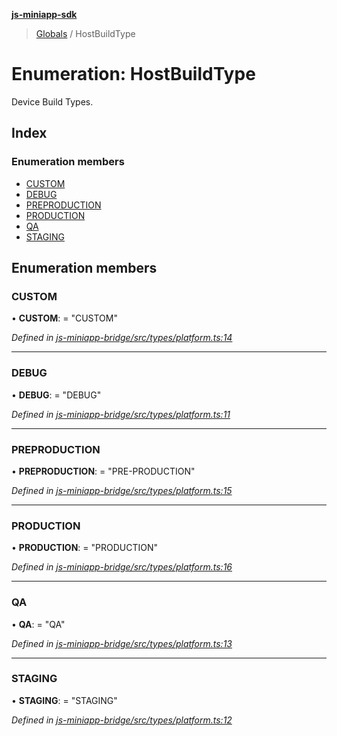 **[js-miniapp-sdk](../README.md)**

> [Globals](../README.md) / HostBuildType

# Enumeration: HostBuildType

Device Build Types.

## Index

### Enumeration members

* [CUSTOM](hostbuildtype.md#custom)
* [DEBUG](hostbuildtype.md#debug)
* [PREPRODUCTION](hostbuildtype.md#preproduction)
* [PRODUCTION](hostbuildtype.md#production)
* [QA](hostbuildtype.md#qa)
* [STAGING](hostbuildtype.md#staging)

## Enumeration members

### CUSTOM

•  **CUSTOM**:  = "CUSTOM"

*Defined in [js-miniapp-bridge/src/types/platform.ts:14](https://github.com/rakutentech/js-miniapp/blob/df2c090/js-miniapp-bridge/src/types/platform.ts#L14)*

___

### DEBUG

•  **DEBUG**:  = "DEBUG"

*Defined in [js-miniapp-bridge/src/types/platform.ts:11](https://github.com/rakutentech/js-miniapp/blob/df2c090/js-miniapp-bridge/src/types/platform.ts#L11)*

___

### PREPRODUCTION

•  **PREPRODUCTION**:  = "PRE-PRODUCTION"

*Defined in [js-miniapp-bridge/src/types/platform.ts:15](https://github.com/rakutentech/js-miniapp/blob/df2c090/js-miniapp-bridge/src/types/platform.ts#L15)*

___

### PRODUCTION

•  **PRODUCTION**:  = "PRODUCTION"

*Defined in [js-miniapp-bridge/src/types/platform.ts:16](https://github.com/rakutentech/js-miniapp/blob/df2c090/js-miniapp-bridge/src/types/platform.ts#L16)*

___

### QA

•  **QA**:  = "QA"

*Defined in [js-miniapp-bridge/src/types/platform.ts:13](https://github.com/rakutentech/js-miniapp/blob/df2c090/js-miniapp-bridge/src/types/platform.ts#L13)*

___

### STAGING

•  **STAGING**:  = "STAGING"

*Defined in [js-miniapp-bridge/src/types/platform.ts:12](https://github.com/rakutentech/js-miniapp/blob/df2c090/js-miniapp-bridge/src/types/platform.ts#L12)*
